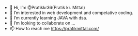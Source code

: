 - 👋 Hi, I’m @Pratikkr36(Pratik kr. Mittal)
- 👀 I’m interested in web development and competative coding.
- 🌱 I’m currently learning JAVA with dsa.
- 💞️ I’m looking to collaborate on ...
- 📫 How to reach me https://pratikmittal.com/

<!---
Pratikkr36/Pratikkr36 is a ✨ special ✨ repository because its `README.md` (this file) appears on your GitHub profile.
You can click the Preview link to take a look at your changes.
--->
